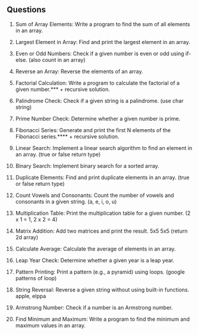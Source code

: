 ## Questions

1. Sum of Array Elements: Write a program to find the sum of all elements in an array.

2. Largest Element in Array: Find and print the largest element in an array.

3. Even or Odd Numbers: Check if a given number is even or odd using if-else. (also count in an array)

4. Reverse an Array: Reverse the elements of an array.

5. Factorial Calculation: Write a program to calculate the factorial of a given number.*** + recursive solution.

6. Palindrome Check: Check if a given string is a palindrome. (use char string)

7. Prime Number Check: Determine whether a given number is prime.

8. Fibonacci Series: Generate and print the first N elements of the Fibonacci series.**** + recursive solution.

9. Linear Search: Implement a linear search algorithm to find an element in an array. (true or false return type)

10. Binary Search: Implement binary search for a sorted array. 

11. Duplicate Elements: Find and print duplicate elements in an array. (true or false return type)

12. Count Vowels and Consonants: Count the number of vowels and consonants in a given string. (a, e, i, o, u)

13. Multiplication Table: Print the multiplication table for a given number. (2 x 1 = 1, 2 x 2 = 4)

14. Matrix Addition: Add two matrices and print the result. 5x5 5x5 (return 2d array)

15. Calculate Average: Calculate the average of elements in an array.

16. Leap Year Check: Determine whether a given year is a leap year.

17. Pattern Printing: Print a pattern (e.g., a pyramid) using loops. (google patterns of loop)

18. String Reversal: Reverse a given string without using built-in functions. apple, elppa

19. Armstrong Number: Check if a number is an Armstrong number.

20. Find Minimum and Maximum: Write a program to find the minimum and maximum values in an array.
